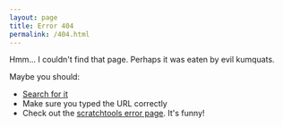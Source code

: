 ```yaml
---
layout: page
title: Error 404
permalink: /404.html
---
```


Hmm... I couldn't find that page. Perhaps it was eaten by evil kumquats.

Maybe you should:
- [Search for it](/blog/#search)
- Make sure you typed the URL correctly
- Check out the [scratchtools error page](http://scratchtools.tk/this-will-cause-a-404-error-from-kyleplogames-dot-com). It's funny!
